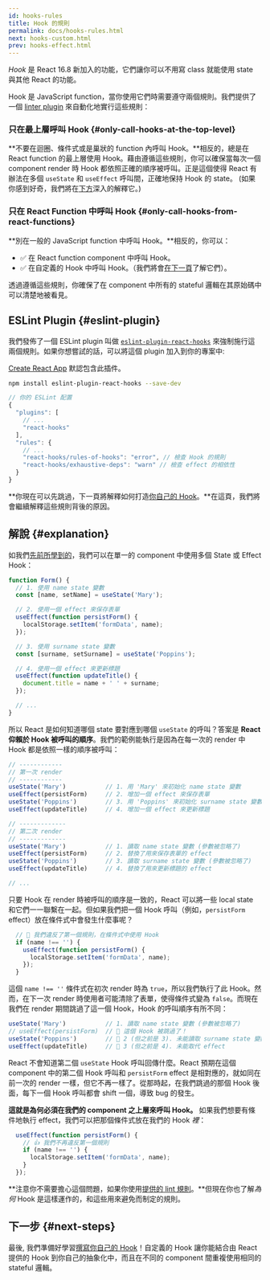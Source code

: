 ```yaml
---
id: hooks-rules
title: Hook 的規則
permalink: docs/hooks-rules.html
next: hooks-custom.html
prev: hooks-effect.html
---
```


*Hook* 是 React 16.8 新加入的功能，它們讓你可以不用寫 class 就能使用 state 與其他 React 的功能。

Hook 是 JavaScript function，當你使用它們時需要遵守兩個規則。我們提供了一個 [linter plugin](https://www.npmjs.com/package/eslint-plugin-react-hooks) 來自動化地實行這些規則：

### 只在最上層呼叫 Hook {#only-call-hooks-at-the-top-level}

**不要在迴圈、條件式或是巢狀的 function 內呼叫 Hook。**相反的，總是在 React function 的最上層使用 Hook。藉由遵循這些規則，你可以確保當每次一個 component render 時 Hook 都依照正確的順序被呼叫。正是這個使得 React 有辦法在多個 `useState` 和 `useEffect` 呼叫間，正確地保持 Hook 的 state。 (如果你感到好奇，我們將在[下方](#explanation)深入的解釋它。)

### 只在 React Function 中呼叫 Hook {#only-call-hooks-from-react-functions}

**別在一般的 JavaScript function 中呼叫 Hook。**相反的，你可以：

* ✅ 在 React function component 中呼叫 Hook。
* ✅ 在自定義的 Hook 中呼叫 Hook。（我們將會[在下一頁](/docs/hooks-custom.html)了解它們）。

透過遵循這些規則，你確保了在 component 中所有的 stateful 邏輯在其原始碼中可以清楚地被看見。

## ESLint Plugin {#eslint-plugin}

我們發佈了一個 ESLint plugin 叫做 [`eslint-plugin-react-hooks`](https://www.npmjs.com/package/eslint-plugin-react-hooks) 來強制施行這兩個規則。如果你想嘗試的話，可以將這個 plugin 加入到你的專案中:

[Create React App](/docs/create-a-new-react-app.html#create-react-app) 默認包含此插件。

```bash
npm install eslint-plugin-react-hooks --save-dev
```

```js
// 你的 ESLint 配置
{
  "plugins": [
    // ...
    "react-hooks"
  ],
  "rules": {
    // ...
    "react-hooks/rules-of-hooks": "error", // 檢查 Hook 的規則
    "react-hooks/exhaustive-deps": "warn" // 檢查 effect 的相依性
  }
}
```

**你現在可以先跳過，下一頁將解釋如何打造[你自己的 Hook](/docs/hooks-custom.html)。**在這頁，我們將會繼續解釋這些規則背後的原因。

## 解說 {#explanation}

如我們[先前所學到的](/docs/hooks-state.html#tip-using-multiple-state-variables)，我們可以在單一的 component 中使用多個 State 或 Effect Hook：

```js
function Form() {
  // 1. 使用 name state 變數
  const [name, setName] = useState('Mary');

  // 2. 使用一個 effect 來保存表單
  useEffect(function persistForm() {
    localStorage.setItem('formData', name);
  });

  // 3. 使用 surname state 變數
  const [surname, setSurname] = useState('Poppins');

  // 4. 使用一個 effect 來更新標題
  useEffect(function updateTitle() {
    document.title = name + ' ' + surname;
  });

  // ...
}
```

所以 React 是如何知道哪個 state 要對應到哪個 `useState` 的呼叫？答案是 **React 仰賴於 Hook 被呼叫的順序**。我們的範例能執行是因為在每一次的 render 中 Hook 都是依照一樣的順序被呼叫：

```js
// ------------
// 第一次 render
// ------------
useState('Mary')           // 1. 用 'Mary' 來初始化 name state 變數
useEffect(persistForm)     // 2. 增加一個 effect 來保存表單
useState('Poppins')        // 3. 用 'Poppins' 來初始化 surname state 變數
useEffect(updateTitle)     // 4. 增加一個 effect 來更新標題

// -------------
// 第二次 render
// -------------
useState('Mary')           // 1. 讀取 name state 變數 (參數被忽略了)
useEffect(persistForm)     // 2. 替換了用來保存表單的 effect
useState('Poppins')        // 3. 讀取 surname state 變數 (參數被忽略了)
useEffect(updateTitle)     // 4. 替換了用來更新標題的 effect

// ...
```

只要 Hook 在 render 時被呼叫的順序是一致的，React 可以將一些 local state 和它們一一聯繫在一起。但如果我們把一個 Hook 呼叫（例如，`persistForm` effect）放在條件式中會發生什麼事呢？

```js
  // 🔴 我們違反了第一個規則，在條件式中使用 Hook
  if (name !== '') {
    useEffect(function persistForm() {
      localStorage.setItem('formData', name);
    });
  }
```

這個 `name !== ''` 條件式在初次 render 時為 `true`，所以我們執行了此 Hook。然而，在下一次 render 時使用者可能清除了表單，使得條件式變為 `false`。而現在我們在 render 期間跳過了這一個 Hook，Hook 的呼叫順序有所不同：

```js
useState('Mary')           // 1. 讀取 name state 變數 (參數被忽略了)
// useEffect(persistForm)  // 🔴 這個 Hook 被跳過了！
useState('Poppins')        // 🔴 2 (但之前是 3). 未能讀取 surname state 變數
useEffect(updateTitle)     // 🔴 3 (但之前是 4). 未能取代 effect
```

React 不會知道第二個 `useState` Hook 呼叫回傳什麼。React 預期在這個 component 中的第二個 Hook 呼叫和 `persistForm` effect 是相對應的，就如同在前一次的 render 一樣，但它不再一樣了。從那時起，在我們跳過的那個 Hook 後面，每下一個 Hook 呼叫都會 shift 一個，導致 bug 的發生。

**這就是為何必須在我們的 component 之上層來呼叫 Hook。** 如果我們想要有條件地執行 effect，我們可以把那個條件式放在我們的 Hook *裡*：

```js
  useEffect(function persistForm() {
    // 👍 我們不再違反第一個規則
    if (name !== '') {
      localStorage.setItem('formData', name);
    }
  });
```

**注意你不需要擔心這個問題，如果你使用[提供的 lint 規則](https://www.npmjs.com/package/eslint-plugin-react-hooks)。**但現在你也了解*為何* Hook 是這樣運作的，和這些用來避免而制定的規則。

## 下一步 {#next-steps}

最後, 我們準備好學習[撰寫你自己的 Hook](/docs/hooks-custom.html)！自定義的 Hook 讓你能結合由 React 提供的 Hook 到你自己的抽象化中，而且在不同的 component 間重複使用相同的 stateful 邏輯。
